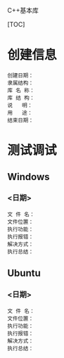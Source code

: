 C++基本库

[TOC]

# 创建信息
```
创建日期：
隶属结构：
库 名 称：
库 结 构：
说   明：
用   途：
结束日期：
```

# 测试调试
## Windows
### <日期>
```
文 件 名：
文件位置：
执行功能：
执行报错：
解决方式：
执行总结：
```

## Ubuntu
### <日期>
```
文 件 名：
文件位置：
执行功能：
执行报错：
解决方式：
执行总结：
```
